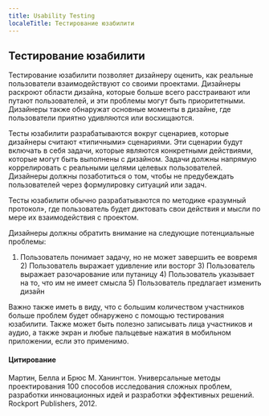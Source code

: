 ```yaml
---
title: Usability Testing
localeTitle: Тестирование юзабилити
---
```

## Тестирование юзабилити

Тестирование юзабилити позволяет дизайнеру оценить, как реальные пользователи взаимодействуют со своими проектами. Дизайнеры раскроют области дизайна, которые больше всего расстраивают или путают пользователей, и эти проблемы могут быть приоритетными. Дизайнеры также обнаружат основные моменты в дизайне, где пользователи приятно удивляются или восхищаются.

Тесты юзабилити разрабатываются вокруг сценариев, которые дизайнеры считают «типичными» сценариями. Эти сценарии будут включать в себя задачи, которые являются конкретными действиями, которые могут быть выполнены с дизайном. Задачи должны напрямую коррелировать с реальными целями целевых пользователей. Дизайнеры должны позаботиться о том, чтобы не предубеждать пользователей через формулировку ситуаций или задач.

Тесты юзабилити обычно разрабатываются по методике «разумный протокол», где пользователь будет диктовать свои действия и мысли по мере их взаимодействия с проектом.

Дизайнеры должны обратить внимание на следующие потенциальные проблемы:

1) Пользователь понимает задачу, но не может завершить ее вовремя 2) Пользователь выражает удивление или восторг 3) Пользователь выражает разочарование или путаницу 4) Пользователь указывает на то, что им не имеет смысла 5) Пользователь предлагает изменить дизайн

Важно также иметь в виду, что с большим количеством участников больше проблем будет обнаружено с помощью тестирования юзабилити. Также может быть полезно записывать лица участников и аудио, а также экран и любые пальцевые нажатия в мобильном приложении, если это применимо.

#### Цитирование

Мартин, Белла и Брюс М. Ханингтон. Универсальные методы проектирования 100 способов исследования сложных проблем, разработки инновационных идей и разработки эффективных решений. Rockport Publishers, 2012.